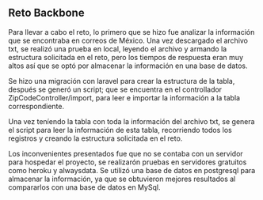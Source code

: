 ## Reto Backbone

Para llevar a cabo el reto, lo primero que se hizo fue analizar la información que se encontraba en correos de México. 
Una vez descargado el archivo txt, se realizó una prueba en local, leyendo el archivo y armando la estructura solicitada en el reto, pero los tiempos de respuesta eran muy altos así que se optó por almacenar la información en una base de datos.

Se hizo una migración con laravel para crear la estructura de la tabla, después se generó un script; que se encuentra en el controllador ZipCodeController/import, para leer e importar la información a la tabla correspondiente.

Una vez teníendo la tabla con toda la información del archivo txt, se genera el script para leer la información de esta tabla, recorriendo todos los registros y creando la estructura solicitada en el reto.

Los inconvenientes presentados fue que no se contaba con un servidor para hospedar el proyecto, se realizarón pruebas en servidores gratuitos como heroku y alwaysdata. Se utilizó una base de datos en postgresql para almacenar la información, ya que se obtuvieron mejores resultados al compararlos con una base de datos en MySql.